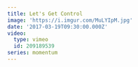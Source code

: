 ```yaml
---
title: Let's Get Control
image: 'https://i.imgur.com/MuLYIpM.jpg'
date: '2017-03-19T09:30:00.000Z'
video:
  type: vimeo
  id: 209189539
series: momentum
---
```


